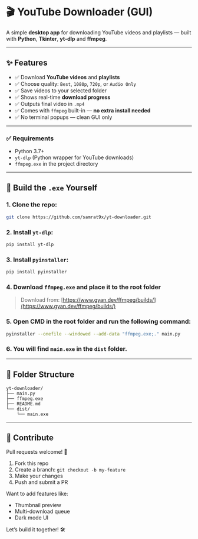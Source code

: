 # 🎬 YouTube Downloader (GUI)

A simple **desktop app** for downloading YouTube videos and playlists — built with **Python**, **Tkinter**, **yt-dlp** and **ffmpeg**.

---

## ✨ Features

- ✅ Download **YouTube videos** and **playlists**
- ✅ Choose quality: `Best`, `1080p`, `720p`, or `Audio Only`
- ✅ Save videos to your selected folder
- ✅ Shows real-time **download progress**
- ✅ Outputs final video in `.mp4`
- ✅ Comes with `ffmpeg` built-in — **no extra install needed**
- ✅ No terminal popups — clean GUI only

---

### ✅ Requirements

- Python 3.7+
- `yt-dlp` (Python wrapper for YouTube downloads)
- `ffmpeg.exe` in the project directory

---

## 🔨 Build the `.exe` Yourself

### 1. Clone the repo:

```bash
git clone https://github.com/samrat9x/yt-downloader.git
```

### 2. Install `yt-dlp`:

```bash
pip install yt-dlp
```

### 3. Install `pyinstaller`:

```bash
pip install pyinstaller
```

### 4. Download `ffmpeg.exe` and place it to the root folder

> Download from: [https://www.gyan.dev/ffmpeg/builds/](https://www.gyan.dev/ffmpeg/builds/)

### 5. Open CMD in the root folder and run the following command:

```bash
pyinstaller --onefile --windowed --add-data "ffmpeg.exe;." main.py
```

### 6. You will find `main.exe` in the `dist` folder.

---

## 🧱 Folder Structure

```
yt-downloader/
├── main.py
├── ffmpeg.exe
├── README.md
└── dist/
    └── main.exe
```

---

## 🤝 Contribute

Pull requests welcome! 🙌

1. Fork this repo
2. Create a branch: `git checkout -b my-feature`
3. Make your changes
4. Push and submit a PR

Want to add features like:

- Thumbnail preview
- Multi-download queue
- Dark mode UI

Let’s build it together! 🛠️
